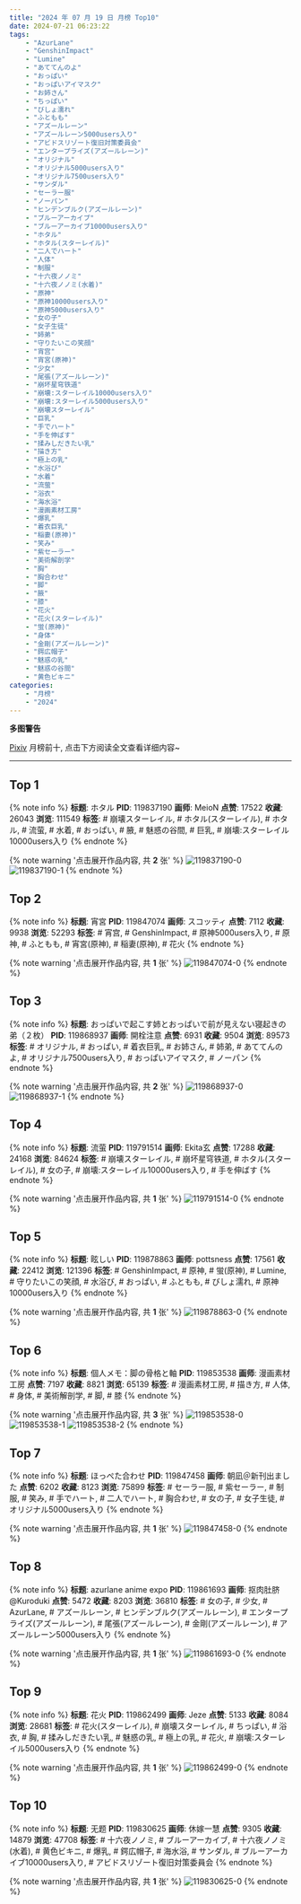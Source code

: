 ```yaml
---
title: "2024 年 07 月 19 日 月榜 Top10"
date: 2024-07-21 06:23:22
tags:
    - "AzurLane"
    - "GenshinImpact"
    - "Lumine"
    - "あててんのよ"
    - "おっぱい"
    - "おっぱいアイマスク"
    - "お姉さん"
    - "ちっぱい"
    - "びしょ濡れ"
    - "ふともも"
    - "アズールレーン"
    - "アズールレーン5000users入り"
    - "アビドスリゾート復旧対策委員会"
    - "エンタープライズ(アズールレーン)"
    - "オリジナル"
    - "オリジナル5000users入り"
    - "オリジナル7500users入り"
    - "サンダル"
    - "セーラー服"
    - "ノーパン"
    - "ヒンデンブルク(アズールレーン)"
    - "ブルーアーカイブ"
    - "ブルーアーカイブ10000users入り"
    - "ホタル"
    - "ホタル(スターレイル)"
    - "二人でハート"
    - "人体"
    - "制服"
    - "十六夜ノノミ"
    - "十六夜ノノミ(水着)"
    - "原神"
    - "原神10000users入り"
    - "原神5000users入り"
    - "女の子"
    - "女子生徒"
    - "姉弟"
    - "守りたいこの笑顔"
    - "宵宫"
    - "宵宮(原神)"
    - "少女"
    - "尾張(アズールレーン)"
    - "崩坏星穹铁道"
    - "崩壊:スターレイル10000users入り"
    - "崩壊:スターレイル5000users入り"
    - "崩壊スターレイル"
    - "巨乳"
    - "手でハート"
    - "手を伸ばす"
    - "揉みしだきたい乳"
    - "描き方"
    - "極上の乳"
    - "水浴び"
    - "水着"
    - "流萤"
    - "浴衣"
    - "海水浴"
    - "漫画素材工房"
    - "爆乳"
    - "着衣巨乳"
    - "稲妻(原神)"
    - "笑み"
    - "紫セーラー"
    - "美術解剖学"
    - "胸"
    - "胸合わせ"
    - "脚"
    - "腋"
    - "膝"
    - "花火"
    - "花火(スターレイル)"
    - "蛍(原神)"
    - "身体"
    - "金剛(アズールレーン)"
    - "鍔広帽子"
    - "魅惑の乳"
    - "魅惑の谷間"
    - "黄色ビキニ"
categories:
    - "月榜"
    - "2024"
---
```


<i class="fa fa-triangle-exclamation"></i>**多图警告**<i class="fa fa-triangle-exclamation"></i>

[Pixiv](https://www.pixiv.net/) 月榜前十, 点击下方阅读全文查看详细内容~

<!-- more -->

---

## Top 1

{% note info %}
**标题**: ホタル
**PID**: 119837190 **画师**: MeioN
**点赞**: 17522 **收藏**: 26043 **浏览**: 111549
**标签**: # 崩壊スターレイル, # ホタル(スターレイル), # ホタル, # 流萤, # 水着, # おっぱい, # 腋, # 魅惑の谷間, # 巨乳, # 崩壊:スターレイル10000users入り
{% endnote %}

{% note warning '点击展开作品内容, 共 **2** 张' %}
![119837190-0](https://i.pixiv.re/img-original/img/2024/06/21/18/54/32/119837190_p0.jpg)
![119837190-1](https://i.pixiv.re/img-original/img/2024/06/21/18/54/32/119837190_p1.jpg)
{% endnote %}

## Top 2

{% note info %}
**标题**: 宵宮
**PID**: 119847074 **画师**: スコッティ
**点赞**: 7112 **收藏**: 9938 **浏览**: 52293
**标签**: # 宵宫, # GenshinImpact, # 原神5000users入り, # 原神, # ふともも, # 宵宮(原神), # 稲妻(原神), # 花火
{% endnote %}

{% note warning '点击展开作品内容, 共 **1** 张' %}
![119847074-0](https://i.pixiv.re/img-original/img/2024/06/22/00/00/35/119847074_p0.jpg)
{% endnote %}

## Top 3

{% note info %}
**标题**: おっぱいで起こす姉とおっぱいで前が見えない寝起きの弟（２枚）
**PID**: 119868937 **画师**: 開栓注意
**点赞**: 6931 **收藏**: 9504 **浏览**: 89573
**标签**: # オリジナル, # おっぱい, # 着衣巨乳, # お姉さん, # 姉弟, # あててんのよ, # オリジナル7500users入り, # おっぱいアイマスク, # ノーパン
{% endnote %}

{% note warning '点击展开作品内容, 共 **2** 张' %}
![119868937-0](https://i.pixiv.re/img-original/img/2024/06/22/19/12/11/119868937_p0.jpg)
![119868937-1](https://i.pixiv.re/img-original/img/2024/06/22/19/12/11/119868937_p1.jpg)
{% endnote %}

## Top 4

{% note info %}
**标题**: 流萤
**PID**: 119791514 **画师**: Ekita玄
**点赞**: 17288 **收藏**: 24168 **浏览**: 84624
**标签**: # 崩壊スターレイル, # 崩坏星穹铁道, # ホタル(スターレイル), # 女の子, # 崩壊:スターレイル10000users入り, # 手を伸ばす
{% endnote %}

{% note warning '点击展开作品内容, 共 **1** 张' %}
![119791514-0](https://i.pixiv.re/img-original/img/2024/06/20/00/00/11/119791514_p0.jpg)
{% endnote %}

## Top 5

{% note info %}
**标题**: 眩しい
**PID**: 119878863 **画师**: pottsness
**点赞**: 17561 **收藏**: 22412 **浏览**: 121396
**标签**: # GenshinImpact, # 原神, # 蛍(原神), # Lumine, # 守りたいこの笑顔, # 水浴び, # おっぱい, # ふともも, # びしょ濡れ, # 原神10000users入り
{% endnote %}

{% note warning '点击展开作品内容, 共 **1** 张' %}
![119878863-0](https://i.pixiv.re/img-original/img/2024/06/23/00/00/09/119878863_p0.jpg)
{% endnote %}

## Top 6

{% note info %}
**标题**: 個人メモ：脚の骨格と軸
**PID**: 119853538 **画师**: 漫画素材工房
**点赞**: 7197 **收藏**: 8821 **浏览**: 65139
**标签**: # 漫画素材工房, # 描き方, # 人体, # 身体, # 美術解剖学, # 脚, # 膝
{% endnote %}

{% note warning '点击展开作品内容, 共 **3** 张' %}
![119853538-0](https://i.pixiv.re/img-original/img/2024/06/22/06/00/08/119853538_p0.jpg)
![119853538-1](https://i.pixiv.re/img-original/img/2024/06/22/06/00/08/119853538_p1.jpg)
![119853538-2](https://i.pixiv.re/img-original/img/2024/06/22/06/00/08/119853538_p2.jpg)
{% endnote %}

## Top 7

{% note info %}
**标题**: ほっぺた合わせ
**PID**: 119847458 **画师**: 朝凪＠新刊出ました
**点赞**: 6202 **收藏**: 8123 **浏览**: 75899
**标签**: # セーラー服, # 紫セーラー, # 制服, # 笑み, # 手でハート, # 二人でハート, # 胸合わせ, # 女の子, # 女子生徒, # オリジナル5000users入り
{% endnote %}

{% note warning '点击展开作品内容, 共 **1** 张' %}
![119847458-0](https://i.pixiv.re/img-original/img/2024/06/22/00/04/26/119847458_p0.jpg)
{% endnote %}

## Top 8

{% note info %}
**标题**: azurlane anime expo
**PID**: 119861693 **画师**: 抠肉肚脐@Kuroduki
**点赞**: 5472 **收藏**: 8203 **浏览**: 36810
**标签**: # 女の子, # 少女, # AzurLane, # アズールレーン, # ヒンデンブルク(アズールレーン), # エンタープライズ(アズールレーン), # 尾張(アズールレーン), # 金剛(アズールレーン), # アズールレーン5000users入り
{% endnote %}

{% note warning '点击展开作品内容, 共 **1** 张' %}
![119861693-0](https://i.pixiv.re/img-original/img/2024/06/22/14/03/07/119861693_p0.png)
{% endnote %}

## Top 9

{% note info %}
**标题**: 花火
**PID**: 119862499 **画师**: Jeze
**点赞**: 5133 **收藏**: 8084 **浏览**: 28681
**标签**: # 花火(スターレイル), # 崩壊スターレイル, # ちっぱい, # 浴衣, # 胸, # 揉みしだきたい乳, # 魅惑の乳, # 極上の乳, # 花火, # 崩壊:スターレイル5000users入り
{% endnote %}

{% note warning '点击展开作品内容, 共 **1** 张' %}
![119862499-0](https://i.pixiv.re/img-original/img/2024/06/22/14/40/07/119862499_p0.png)
{% endnote %}

## Top 10

{% note info %}
**标题**: 无题
**PID**: 119830625 **画师**: 休嫁一慧
**点赞**: 9305 **收藏**: 14879 **浏览**: 47708
**标签**: # 十六夜ノノミ, # ブルーアーカイブ, # 十六夜ノノミ(水着), # 黄色ビキニ, # 爆乳, # 鍔広帽子, # 海水浴, # サンダル, # ブルーアーカイブ10000users入り, # アビドスリゾート復旧対策委員会
{% endnote %}

{% note warning '点击展开作品内容, 共 **1** 张' %}
![119830625-0](https://i.pixiv.re/img-original/img/2024/06/21/12/40/39/119830625_p0.png)
{% endnote %}

